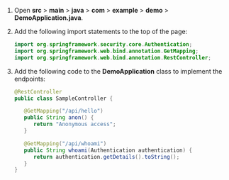1. Open **src** > **main** > **java** > **com** > **example** > **demo** > **DemoApplication.java**.
1. Add the following import statements to the top of the page:

   ```java
   import org.springframework.security.core.Authentication;
   import org.springframework.web.bind.annotation.GetMapping;
   import org.springframework.web.bind.annotation.RestController;
   ```

1. Add the following code to the **DemoApplication** class to implement the endpoints:

   ```java
   @RestController
   public class SampleController {

      @GetMapping("/api/hello")
      public String anon() {
         return "Anonymous access";
      }

      @GetMapping("/api/whoami")
      public String whoami(Authentication authentication) {
         return authentication.getDetails().toString();
      }
   }
   ```
